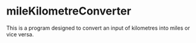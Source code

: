 # mileKilometreConverter
This is a program designed to convert an input of kilometres into miles or vice versa.
